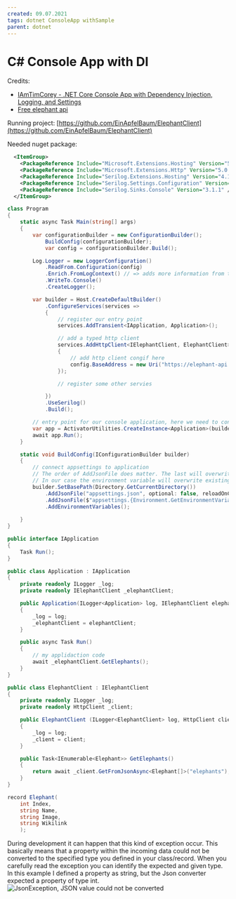 ```yaml
---
created: 09.07.2021
tags: dotnet ConsoleApp withSample
parent: dotnet
---
```


# C# Console App with DI

Credits:

* [IAmTimCorey - .NET Core Console App with Dependency Injection, Logging, and Settings](https://www.youtube.com/watch?v=GAOCe-2nXqc)
* [Free elephant api](https://elephant-api.herokuapp.com/)

Running project:
[https://github.com/EinApfelBaum/ElephantClient](https://github.com/EinApfelBaum/ElephantClient)

Needed nuget package:

```xml
  <ItemGroup>
    <PackageReference Include="Microsoft.Extensions.Hosting" Version="5.0.0" />
    <PackageReference Include="Microsoft.Extensions.Http" Version="5.0.0" />
    <PackageReference Include="Serilog.Extensions.Hosting" Version="4.1.2" />
    <PackageReference Include="Serilog.Settings.Configuration" Version="3.1.0" />
    <PackageReference Include="Serilog.Sinks.Console" Version="3.1.1" />
  </ItemGroup>
```

```csharp
class Program
{
    static async Task Main(string[] args)
    {
        var configurationBuilder = new ConfigurationBuilder();
            BuildConfig(configurationBuilder);
            var config = configurationBuilder.Build();

        Log.Logger = new LoggerConfiguration()
            .ReadFrom.Configuration(config)
            .Enrich.FromLogContext() // => adds more information from the serilog context
            .WriteTo.Console()
            .CreateLogger();

        var builder = Host.CreateDefaultBuilder()
            .ConfigureServices(services =>
            {
                // register our entry point
                services.AddTransient<IApplication, Application>();

                // add a typed http client
                services.AddHttpClient<IElephantClient, ElephantClient>(config =>
                {
                    // add http client congif here
                    config.BaseAddress = new Uri("https://elephant-api.herokuapp.com");
                });

                // register some other servies

            })
            .UseSerilog()
            .Build();

        // entry point for our console application, here we need to concrete implementation.
        var app = ActivatorUtilities.CreateInstance<Application>(builder.Services);
        await app.Run();
    }

    static void BuildConfig(IConfigurationBuilder builder)
    {
        // connect appsettings to application
        // The order of AddJsonFile does matter. The last will overwrite existing configs.
        // In our case the environment variable will overwrite existing configs.
        builder.SetBasePath(Directory.GetCurrentDirectory())
            .AddJsonFile("appsettings.json", optional: false, reloadOnChange: true)
            .AddJsonFile($"appsettings.{Environment.GetEnvironmentVariable("ASPNETCORE_ENVIRONMENT") ?? "Production"}.json", optional: true)
            .AddEnvironmentVariables();
        
    }
}
```

```csharp
public interface IApplication
{
    Task Run();
}

public class Application : IApplication
{
    private readonly ILogger _log;
    private readonly IElephantClient _elephantClient;

    public Application(ILogger<Application> log, IElephantClient elephantClient)
    {
        _log = log;
        _elephantClient = elephantClient;
    }

    public async Task Run()
    {
        // my applidaction code
        await _elephantClient.GetElephants();
    }
}
```

```csharp
public class ElephantClient : IElephantClient
{
    private readonly ILogger _log;
    private readonly HttpClient _client;

    public ElephantClient (ILogger<ElephantClient> log, HttpClient client)
    {
        _log = log;
        _client = client;
    }

    public Task<IEnumerable<Elephant>> GetElephants()
    {
        return await _client.GetFromJsonAsync<Elephant[]>("elephants");
    }
}

record Elephant(
    int Index, 
    string Name,
    string Image,
    string Wikilink
    );
```

During development it can happen that this kind of exception occur. This basically means that a property within the incoming data could not be converted to the specified type you defined in your class/record. When you carefully read the exception you can identify the expected and given type. In this example I defined a property as string, but the Json converter expected a property of type int.
![JsonException, JSON value could not be converted](/assets/images/2021-07-09-21-45-26.png)
